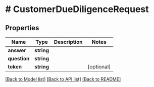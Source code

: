 # # CustomerDueDiligenceRequest

## Properties

Name | Type | Description | Notes
------------ | ------------- | ------------- | -------------
**answer** | **string** |  |
**question** | **string** |  |
**token** | **string** |  | [optional]

[[Back to Model list]](../../README.md#models) [[Back to API list]](../../README.md#endpoints) [[Back to README]](../../README.md)
